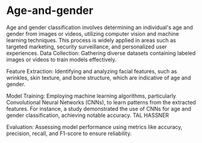 # Age-and-gender
Age and gender classification involves determining an individual's age and gender from images or videos, utilizing computer vision and machine learning techniques. This process is widely applied in areas such as targeted marketing, security surveillance, and personalized user experiences.
Data Collection: Gathering diverse datasets containing labeled images or videos to train models effectively.

Feature Extraction: Identifying and analyzing facial features, such as wrinkles, skin texture, and bone structure, which are indicative of age and gender.

Model Training: Employing machine learning algorithms, particularly Convolutional Neural Networks (CNNs), to learn patterns from the extracted features. For instance, a study demonstrated the use of CNNs for age and gender classification, achieving notable accuracy. 
TAL HASSNER

Evaluation: Assessing model performance using metrics like accuracy, precision, recall, and F1-score to ensure reliability.
